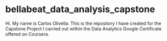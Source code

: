 # bellabeat_data_analysis_capstone

Hi. My name is Carlos Olivella. This is the repository I have created for the Capstone Project I carried out within the Data Analytics Google Certificate offered on Coursera.
